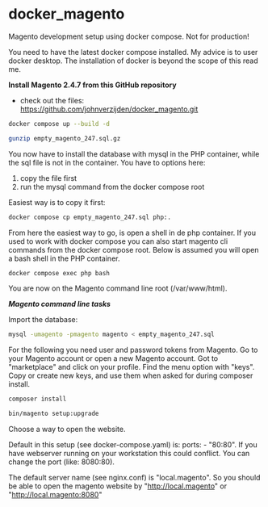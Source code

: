 # docker_magento
Magento development setup using docker compose. Not for production!

You need to have the latest docker compose installed. 
My advice is to user docker desktop. The installation 
of docker is beyond the scope of this read me.

**Install Magento 2.4.7 from this GitHub repository**
- check out the files: https://github.com/johnverzijden/docker_magento.git
```bash
docker compose up --build -d
```
```bash
gunzip empty_magento_247.sql.gz
```

You now have to install the database with mysql in the PHP container,
while the sql file is not in the container. You have to options here: 
1. copy the file first
2. run the mysql command from the docker compose root

Easiest way is to copy it first:
```bash
docker compose cp empty_magento_247.sql php:.
```

From here the easiest way to go, is open a shell in de php container. 
If you used to work with docker compose you can also start magento cli commands 
from the docker compose root. Below is assumed you will open a bash shell in 
the PHP container.

```bash
docker compose exec php bash
```

You are now on the Magento command line root (/var/www/html).

***Magento command line tasks***

Import the database:
```bash
mysql -umagento -pmagento magento < empty_magento_247.sql
```

For the following you need user and password tokens from Magento. 
Go to your Magento account or open a new Magento account. Got to
"marketplace" and click on your profile. Find the menu option with
"keys". Copy or create new keys, and use them when asked for during 
composer install.
```bash
composer install
```
```bash
bin/magento setup:upgrade
```

Choose a way to open the website. 

Default in this setup
(see docker-compose.yaml) is: ports: - "80:80". If you have webserver running
on your workstation this could conflict. You can change
the port (like: 8080:80).

The default server name (see nginx.conf) is "local.magento".
So you should be able to open the magento website by
"http://local.magento" or "http://local.magento:8080"
